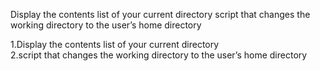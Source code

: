Display the contents list of your current directory
script that changes the working directory to the user’s home directory
<p>1.Display the contents list of your current directory<br>2.script that changes the working directory to the user’s home directory
